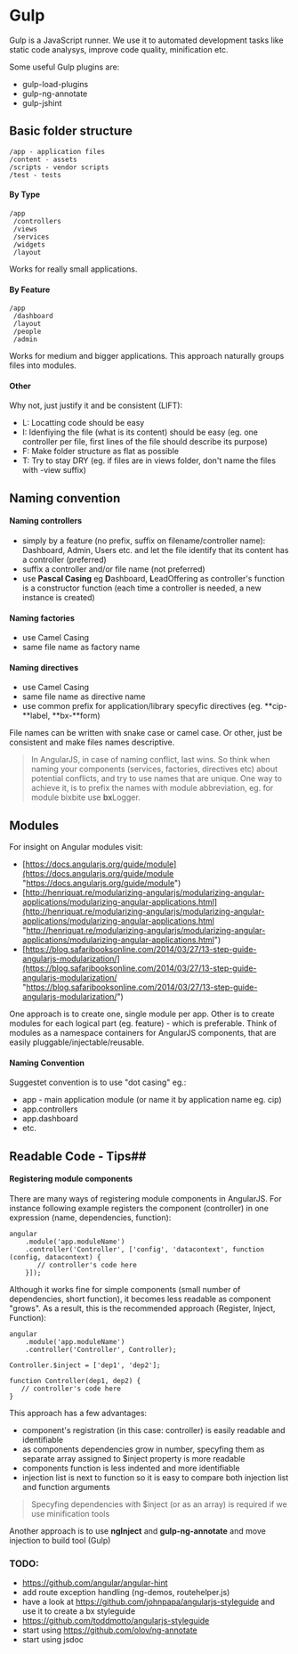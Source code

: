 # Gulp #

Gulp is a JavaScript runner. We use it to automated development tasks like static code analysys, improve code quality, minification etc.

Some useful Gulp plugins are:

- gulp-load-plugins
- gulp-ng-annotate
- gulp-jshint

## Basic folder structure ##

    /app - application files
    /content - assets
    /scripts - vendor scripts
    /test - tests

#### By Type ####

    /app
     /controllers
     /views
     /services
     /widgets
     /layout

Works for really small applications.

#### By Feature ####

    /app
     /dashboard
     /layout
     /people
     /admin

Works for medium and bigger applications. This approach naturally groups files into modules.

#### Other ####

Why not, just justify it and be consistent (LIFT):

- L: Locatting code should be easy
- I: Idenfiying the file (what is its content) should be easy (eg. one controller per file, first lines of the file should describe its purpose)
- F: Make folder structure as flat as possible
- T: Try to stay DRY (eg. if files are in views folder, don't name the files with -view suffix)

## Naming convention ##

#### Naming controllers ####
- simply by a feature (no prefix, suffix on filename/controller name): Dashboard, Admin, Users etc. and let the file identify that its content has a controller (preferred)
-  suffix a controller and/or file name (not preferred)
-  use **Pascal Casing** eg **D**ashboard, **L**eadOffering as controller's function is a constructor function (each time a controller is needed, a new instance is created)

#### Naming factories ####
- use Camel Casing
- same file name as factory name

#### Naming directives ####
- use Camel Casing
- same file name as directive name
- use common prefix for application/library specyfic directives (eg. **cip-**label, **bx-**form)

File names can be written with snake case or camel case. Or other, just be consistent and make files names descriptive.

> In AngularJS, in case of naming conflict, last wins. So think when naming your components (services, factories, directives etc) about potential conflicts, and try to use names that are unique. One way to achieve it, is to prefix the names with module abbreviation, eg. for module bixbite use **bx**Logger.
> 
## Modules ##

For insight on Angular modules visit:

- [https://docs.angularjs.org/guide/module](https://docs.angularjs.org/guide/module "https://docs.angularjs.org/guide/module")
- [http://henriquat.re/modularizing-angularjs/modularizing-angular-applications/modularizing-angular-applications.html](http://henriquat.re/modularizing-angularjs/modularizing-angular-applications/modularizing-angular-applications.html "http://henriquat.re/modularizing-angularjs/modularizing-angular-applications/modularizing-angular-applications.html")
- [https://blog.safaribooksonline.com/2014/03/27/13-step-guide-angularjs-modularization/](https://blog.safaribooksonline.com/2014/03/27/13-step-guide-angularjs-modularization/ "https://blog.safaribooksonline.com/2014/03/27/13-step-guide-angularjs-modularization/")


One approach is to create one, single module per app. Other is to create modules for each logical part (eg. feature) - which is preferable. Think of modules as a namespace containers for AngularJS components, that are easily pluggable/injectable/reusable.

#### Naming Convention ####

Suggestet convention is to use "dot casing" eg.:

- app - main application module (or name it by application name eg. cip)
- app.controllers
- app.dashboard
- etc.

## Readable Code - Tips##

#### Registering module components ####

There are many ways of registering module components in AngularJS. For instance following example registers the component (controller) in one expression (name, dependencies, function):

    angular
        .module('app.moduleName')
        .controller('Controller', ['config', 'datacontext', function (config, datacontext) { 
           // controller's code here
        }]);

Although it works fine for simple components (small number of dependencies, short function), it becomes less readable as component "grows". As a result, this is the recommended approach (Register, Inject, Function):

    angular
        .module('app.moduleName')
        .controller('Controller', Controller);

    Controller.$inject = ['dep1', 'dep2'];

    function Controller(dep1, dep2) { 
       // controller's code here
    }

This approach has a few advantages:

- component's registration (in this case: controller) is easily readable and identifiable
- as components dependencies grow in number, specyfing them as separate array assigned to $inject property is more readable
- components function is less indented and more identifiable
- injection list is next to function so it is easy to compare both injection list and function arguments

> Specyfing dependencies with $inject (or as an array) is required if we use minification tools

Another approach is to use **ngInject** and **gulp-ng-annotate** and move injection to build tool (Gulp)
 
### TODO: ###

- https://github.com/angular/angular-hint
- add route exception handling (ng-demos, routehelper.js)
- have a look at https://github.com/johnpapa/angularjs-styleguide and use it to create a bx styleguide
- https://github.com/toddmotto/angularjs-styleguide
- start using https://github.com/olov/ng-annotate
- start using jsdoc
